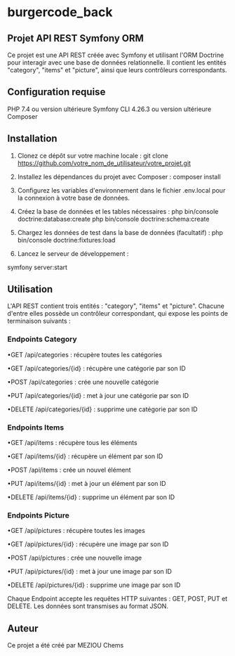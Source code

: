 # burgercode_back

## Projet API REST Symfony ORM
Ce projet est une API REST créée avec Symfony et utilisant l'ORM Doctrine pour interagir avec une base de données relationnelle. Il contient les entités "category", "items" et "picture", ainsi que leurs contrôleurs correspondants.

## Configuration requise

PHP 7.4 ou version ultérieure
Symfony CLI 4.26.3 ou version ultérieure
Composer


## Installation
1. Clonez ce dépôt sur votre machine locale :
git clone https://github.com/votre_nom_de_utilisateur/votre_projet.git

2. Installez les dépendances du projet avec Composer :
composer install

3. Configurez les variables d'environnement dans le fichier .env.local pour la connexion à votre base de données.

4. Créez la base de données et les tables nécessaires :
php bin/console doctrine:database:create
php bin/console doctrine:schema:create

5. Chargez les données de test dans la base de données (facultatif) :
php bin/console doctrine:fixtures:load

6. Lancez le serveur de développement :

symfony server:start


## Utilisation

L'API REST contient trois entités : "category", "items" et "picture". Chacune d'entre elles possède un contrôleur correspondant, qui expose les points de terminaison suivants :

### Endpoints Category
•GET /api/categories : récupère toutes les catégories

•GET /api/categories/{id} : récupère une catégorie par son ID

•POST /api/categories : crée une nouvelle catégorie

•PUT /api/categories/{id} : met à jour une catégorie par son ID

•DELETE /api/categories/{id} : supprime une catégorie par son ID


### Endpoints Items
•GET /api/items : récupère tous les éléments

•GET /api/items/{id} : récupère un élément par son ID

•POST /api/items : crée un nouvel élément

•PUT /api/items/{id} : met à jour un élément par son ID

•DELETE /api/items/{id} : supprime un élément par son ID


### Endpoints Picture
•GET /api/pictures : récupère toutes les images

•GET /api/pictures/{id} : récupère une image par son ID

•POST /api/pictures : crée une nouvelle image

•PUT /api/pictures/{id} : met à jour une image par son ID

•DELETE /api/pictures/{id} : supprime une image par son ID


Chaque Endpoint accepte les requêtes HTTP suivantes : GET, POST, PUT et DELETE. Les données sont transmises au format JSON.


## Auteur
Ce projet a été créé par MEZIOU Chems
